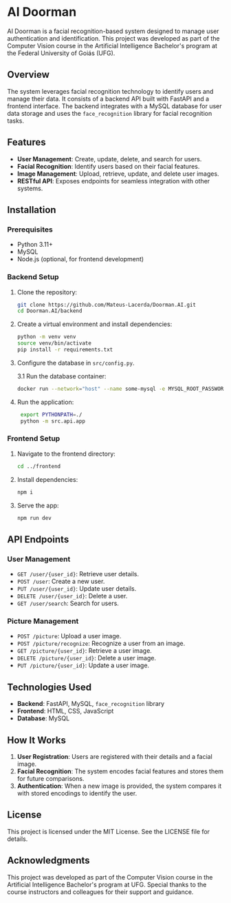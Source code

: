 # AI Doorman

AI Doorman is a facial recognition-based system designed to manage user authentication and identification. This project was developed as part of the Computer Vision course in the Artificial Intelligence Bachelor's program at the Federal University of Goiás (UFG).

## Overview

The system leverages facial recognition technology to identify users and manage their data. It consists of a backend API built with FastAPI and a frontend interface. The backend integrates with a MySQL database for user data storage and uses the `face_recognition` library for facial recognition tasks.

## Features

- **User Management**: Create, update, delete, and search for users.
- **Facial Recognition**: Identify users based on their facial features.
- **Image Management**: Upload, retrieve, update, and delete user images.
- **RESTful API**: Exposes endpoints for seamless integration with other systems.

## Installation

### Prerequisites

- Python 3.11+
- MySQL
- Node.js (optional, for frontend development)

### Backend Setup

1. Clone the repository:
   ```bash
   git clone https://github.com/Mateus-Lacerda/Doorman.AI.git
   cd Doorman.AI/backend
   ```

2. Create a virtual environment and install dependencies:
   ```bash
   python -m venv venv
   source venv/bin/activate
   pip install -r requirements.txt
   ```

3. Configure the database in `src/config.py`.

    3.1 Run the database container:
    ```bash
    docker run --network="host" --name some-mysql -e MYSQL_ROOT_PASSWORD=password -d mysql:latest
    ```

4. Run the application:
   ```bash
    export PYTHONPATH=./
    python -m src.api.app
   ```

### Frontend Setup

1. Navigate to the frontend directory:
   ```bash
   cd ../frontend
   ```

2. Install dependencies:
   ```bash
   npm i
   ```

3. Serve the app:
    ```bash
    npm run dev
    ```

## API Endpoints

### User Management

- `GET /user/{user_id}`: Retrieve user details.
- `POST /user`: Create a new user.
- `PUT /user/{user_id}`: Update user details.
- `DELETE /user/{user_id}`: Delete a user.
- `GET /user/search`: Search for users.

### Picture Management

- `POST /picture`: Upload a user image.
- `POST /picture/recognize`: Recognize a user from an image.
- `GET /picture/{user_id}`: Retrieve a user image.
- `DELETE /picture/{user_id}`: Delete a user image.
- `PUT /picture/{user_id}`: Update a user image.

## Technologies Used

- **Backend**: FastAPI, MySQL, `face_recognition` library
- **Frontend**: HTML, CSS, JavaScript
- **Database**: MySQL

## How It Works

1. **User Registration**: Users are registered with their details and a facial image.
2. **Facial Recognition**: The system encodes facial features and stores them for future comparisons.
3. **Authentication**: When a new image is provided, the system compares it with stored encodings to identify the user.

## License

This project is licensed under the MIT License. See the LICENSE file for details.

## Acknowledgments

This project was developed as part of the Computer Vision course in the Artificial Intelligence Bachelor's program at UFG. Special thanks to the course instructors and colleagues for their support and guidance.
